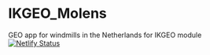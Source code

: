 # IKGEO_Molens
GEO app for windmills in the Netherlands for IKGEO module
<br>
[![Netlify Status](https://api.netlify.com/api/v1/badges/d6723394-b0b0-4b72-bb78-4a58201900fe/deploy-status)](https://app.netlify.com/sites/molens-in-nederland/deploys)
